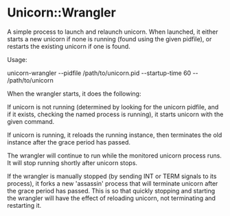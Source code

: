 # Unicorn::Wrangler

A simple process to launch and relaunch unicorn.  When launched, it either starts a new unicorn if none is running (found using the given pidfile), or restarts the existing unicorn if one is found.

Usage:

unicorn-wrangler --pidfile /path/to/unicorn.pid --startup-time 60 -- /path/to/unicorn <unicorn-options>

When the wrangler starts, it does the following:

If unicorn is not running (determined by looking for the unicorn pidfile, and if it exists, checking the named process is running), it starts unicorn with the given command.

If unicorn is running, it reloads the running instance, then terminates the old instance after the grace period has passed.

The wrangler will continue to run while the monitored unicorn process runs.  It will stop running shortly after unicorn stops.

If the wrangler is manually stopped (by sending INT or TERM signals to its process), it forks a new 'assassin' process that will terminate unicorn after the grace period has passed.  This is so that quickly stopping and starting the wrangler will have the effect of reloading unicorn, not terminating and restarting it.
